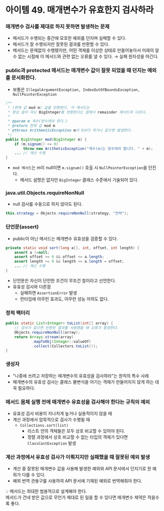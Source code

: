 # 아이템 49. 매개변수가 유효한지 검사하라

### 매개변수 검사를 제대로 하지 못하면 발생하는 문제

- 메서드가 수행되는 중간에 모호한 예외를 던지며 실패할 수 있다.
- 메서드가 잘 수행되지만 잘못된 결과를 반환할 수 있다.
- 메서드는 문제없이 수행됐지만, 어떤 객체를 이상한 상태로 만들어놓아서 미래의 알 수 없는 시점에 이 메서드와 관련 없는 오류를 낼 수 있다. → 실패 원자성을 어긴다.

### public과 protected 메서드는 매개변수 값이 잘못 되었을 때 던지는 예외를 문서화한다.

- 보통은 `IllegalArgumentException, IndexOutOfBoundsException, NullPointerException`

```java
/**
 * (현재 값 mod m) 값을 반환한다. 이 메서드는
 * 항상 음이 아닌 BigInteger를 반환한다는 점에서 remainder 메서드와 다르다.
 * 
 * @param m 계수(양수여야 한다.)
 * @return 현재 값 mod m
 * @throws ArithmeticException m이 0보다 작거나 같으면 발생한다.
 */
public BigInteger mod(BigInteger m) {
    if (m.signum() <= 0)
        throw new AritheticException("계수(m)는 양수여야 합니다. " + m);
    ... // 계산 수행
}
```

- `mod 메서드`는 m이 null이면 `m.signum()` 호출 시 `NullPointerException`을 던진다.
    - 메서드 설명은 없지만 `BigInteger` 클래스 수준에서 기술되어 있다.


### java.util.Objects.requireNonNull

- null 검사를 수동으로 하지 않아도 된다.

```java
this.strategy = Objects.requireNonNull(strategy, "전략");
```

### 단언문(assert)

- public이 아닌 메서드는 매개변수 유효성을 검증할 수 있다.

```java
private static void sort(long a[], int, offset, int length) {
    assert a !=null;
    assert offset >= 0 && offset <= a.length;
    assert length >= 0 && length <= a.length = offset;
    ... // 계산 수행
}
```

- 단언문은 자신이 단언한 조건이 무조건 참이라고 선언한다.
- 유효성 검사와 다른점
    - 실패하면 `AssertionError` 발생
    - 런타임에 아무런 효과도, 아무런 성능 저하도 없다.


### 정적 팩터리

```java
public static List<Integer> toList(int[] array) {
    // 검사가 없으면 반환된 결과를 사용했을 때 오류가 발생한다.
    Objects.requireNonNull(array);
    return Arrays.stream(array)
            .mapToObj(Integer::valueOf)
            .collect(Collectors.toList());
}
```

### 생성자

- "나중에 쓰려고 저장하는 매개변수의 유효성을 검사하라"는 원칙의 특수 사례
- 매개변수의 유효성 검사는 클래스 불변식을 어기는 객체가 만들어지지 않게 하는 데 꼭 필요하다.

### 메서드 몸체 실행 전에 매개변수 유효성을 검사해야 한다는 규칙의 예외

- 유효성 검사 비용이 지나치게 높거나 실용적이지 않을 때
- 계산 과정에서 암묵적으로 검사가 수행될 때
    - `Collections.sort(list)`
        - 리스트 안의 객체들은 모두 상호 비교할 수 있어야 된다.
        - 정렬 과정에서 상호 비교할 수 없는 타입의 객체가 있다면 `ClassCastException` 발생


### 계산 과정에서 유효성 검사가 이뤄지지만 실패했을 때 잘못된 예외 발생

- 계산 중 잘못된 매개변수 값을 사용해 발생한 예외와 API 문서에서 던지기로 한 예외가 다를 수 있다.
- 예외 번역 관용구를 사용하여 API 문서에 기재된 예외로 번역해줘야 한다.

<aside>
💡 메서드는 최대한 범용적으로 설계해야 한다.
<br/>메서드가 건네 받은 값으로 무언가 제대로 된 일을 할 수 있다면 매개변수 제약은 적을수록 좋다.

</aside>